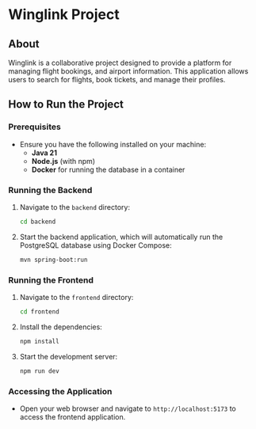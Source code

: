 # Winglink Project

## About

Winglink is a collaborative project designed to provide a platform for managing flight bookings, and airport information. This application allows users to search for flights, book tickets, and manage their profiles.

## How to Run the Project

### Prerequisites

- Ensure you have the following installed on your machine:
  - **Java 21**
  - **Node.js** (with npm)
  - **Docker** for running the database in a container

### Running the Backend

1. Navigate to the `backend` directory:
   ```bash
   cd backend
   ```
2. Start the backend application, which will automatically run the PostgreSQL database using Docker Compose:
   ```bash
   mvn spring-boot:run
   ```

### Running the Frontend

1. Navigate to the `frontend` directory:
   ```bash
   cd frontend
   ```
2. Install the dependencies:
   ```bash
   npm install
   ```
3. Start the development server:
   ```bash
   npm run dev
   ```

### Accessing the Application

- Open your web browser and navigate to `http://localhost:5173` to access the frontend application.
